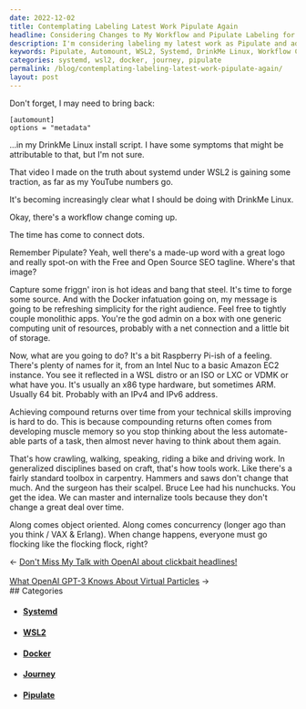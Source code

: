 ```yaml
---
date: 2022-12-02
title: Contemplating Labeling Latest Work Pipulate Again
headline: Considering Changes to My Workflow and Pipulate Labeling for Latest Project
description: I'm considering labeling my latest work as Pipulate and adding an 'automount' option to my DrinkMe Linux install script. My YouTube video on the truth about systemd under WSL2 is gaining traction and I'm contemplating a workflow change, capturing ideas and forging source as Docker becomes more popular. Come read my blog post to learn more about my journey and the decisions I'm making.
keywords: Pipulate, Automount, WSL2, Systemd, DrinkMe Linux, Workflow Change, Capturing Ideas, Forging Source, Docker, YouTube Video, Blog Post, Journey, Decisions
categories: systemd, wsl2, docker, journey, pipulate
permalink: /blog/contemplating-labeling-latest-work-pipulate-again/
layout: post
---
```



Don't forget, I may need to bring back:

    [automount]
    options = "metadata"

...in my DrinkMe Linux install script. I have some symptoms that might be
attributable to that, but I'm not sure.

That video I made on the truth about systemd under WSL2 is gaining some
traction, as far as my YouTube numbers go.

It's becoming increasingly clear what I should be doing with DrinkMe Linux.

Okay, there's a workflow change coming up.

The time has come to connect dots.

Remember Pipulate? Yeah, well there's a made-up word with a great logo and
really spot-on with the Free and Open Source SEO tagline. Where's that image?

Capture some friggn' iron is hot ideas and bang that steel. It's time to forge
some source. And with the Docker infatuation going on, my message is going to
be refreshing simplicity for the right audience. Feel free to tightly couple
monolithic apps. You're the god admin on a box with one generic computing unit
of resources, probably with a net connection and a little bit of storage.

Now, what are you going to do? It's a bit Raspberry Pi-ish of a feeling.
There's plenty of names for it, from an Intel Nuc to a basic Amazon EC2
instance. You see it reflected in a WSL distro or an ISO or LXC or VDMK or what
have you. It's usually an x86 type hardware, but sometimes ARM. Usually 64 bit.
Probably with an IPv4 and IPv6 address.

Achieving compound returns over time from your technical skills improving is
hard to do. This is because compounding returns often comes from developing
muscle memory so you stop thinking about the less automate-able parts of a
task, then almost never having to think about them again.

That's how crawling, walking, speaking, riding a bike and driving work. In
generalized disciplines based on craft, that's how tools work. Like there's a
fairly standard toolbox in carpentry. Hammers and saws don't change that much.
And the surgeon has their scalpel. Bruce Lee had his nunchucks. You get the
idea. We can master and internalize tools because they don't change a great
deal over time.

Along comes object oriented. Along comes concurrency (longer ago than you think
/ VAX & Erlang). When change happens, everyone must go flocking like the
flocking flock, right?


<div class="arrow-links"><div class="post-nav-prev"><span class="arrow">&larr;&nbsp;</span><a href="/blog/don-t-miss-my-talk-with-openai-about-clickbait-headlines/">Don't Miss My Talk with OpenAI about clickbait headlines!</a></div> &nbsp; <div class="post-nav-next"><a href="/blog/what-openai-gpt-3-knows-about-virtual-particles/">What OpenAI GPT-3 Knows About Virtual Particles</a><span class="arrow">&nbsp;&rarr;</span></div></div>
## Categories

<ul>
<li><h4><a href='/systemd/'>Systemd</a></h4></li>
<li><h4><a href='/wsl2/'>WSL2</a></h4></li>
<li><h4><a href='/docker/'>Docker</a></h4></li>
<li><h4><a href='/journey/'>Journey</a></h4></li>
<li><h4><a href='/pipulate/'>Pipulate</a></h4></li></ul>